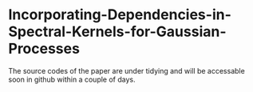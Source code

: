 # Incorporating-Dependencies-in-Spectral-Kernels-for-Gaussian-Processes
The source codes of the paper are under tidying and will be accessable soon in github within a couple of days.
